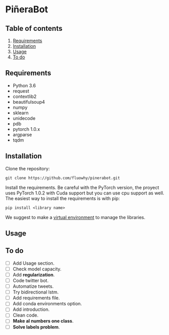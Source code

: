 # PiñeraBot

## Table of contents
1. [Requirements](#requirements)
2. [Installation](#installation)
3. [Usage](#usage)
3. [To do](#todo)

## Requirements <a name="requirements"></a>

* Python 3.6
* request
* contextlib2
* beautifulsoup4
* numpy
* sklearn
* unidecode
* pdb
* pytorch 1.0.x
* argparse
* tqdm

## Installation <a name="installations"></a>

Clone the repository:
```
git clone https://github.com/fluowhy/pinerabot.git
```
Install the requirements. Be careful with the PyTorch version, the proyect uses PyTorch 1.0.2 with Cuda support but you can use cpu support as well. The easiest way to install the requirements is with pip:
```
pip install <library name>
``` 
We suggest to make a [virtual environment](https://virtualenv.pypa.io/en/latest/) to manage the libraries.

## Usage <a name="usage"></a>

## To do <a name="todo"></a>

- [ ] Add Usage section.
- [ ] Check model capacity.
- [ ] Add **regularization**.
- [ ] Code twitter bot.
- [ ] Automatize tweets.
- [ ] Try bidirectional lstm.
- [ ] Add requirements file.
- [ ] Add conda environments option.
- [ ] Add introduction.
- [ ] Clean code.
- [ ] **Make al numbers one class**.
- [ ] **Solve labels problem**.